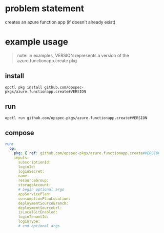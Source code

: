 # problem statement
creates an azure function app (if doesn't already exist)

# example usage

> note: in examples, VERSION represents a version of the azure.functionapp.create pkg

## install

```shell
opctl pkg install github.com/opspec-pkgs/azure.functionapp.create#VERSION
```

## run

```
opctl run github.com/opspec-pkgs/azure.functionapp.create#VERSION
```

## compose

```yaml
run:
  op:
    pkg: { ref: github.com/opspec-pkgs/azure.functionapp.create#VERSION }
    inputs: 
      subscriptionId:
      loginId:
      loginSecret:
      name:
      resourceGroup:
      storageAccount:
      # begin optional args
      appServicePlan:
      consumptionPlanLocation:
      deploymentSourceBranch:
      deploymentSourceUrl:
      isLocalGitEnabled:
      loginTenantId:
      loginType:
      # end optional args
```

